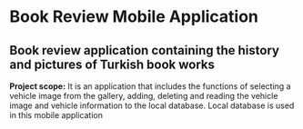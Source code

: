 # Book Review Mobile Application 
## Book review application containing the history and pictures of Turkish book works
**Project scope:** It is an application that includes the functions of selecting a vehicle image from the gallery, adding, deleting and reading the vehicle image and vehicle information to the local database. Local database is used in this mobile application








